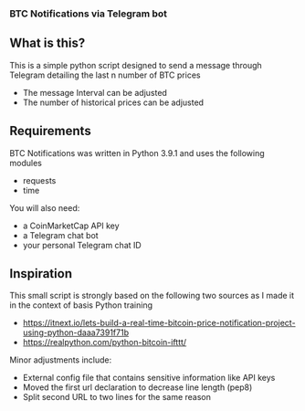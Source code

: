 ### BTC Notifications via Telegram bot

## What is this?

This is a simple python script designed to send a message through Telegram detailing the last n number of BTC prices
- The message Interval can be adjusted
- The number of historical prices can be adjusted

## Requirements

BTC Notifications was written in Python 3.9.1 and uses the following modules
- requests
- time

You will also need:
- a CoinMarketCap API key
- a Telegram chat bot
- your personal Telegram chat ID

## Inspiration
This small script is strongly based on the following two sources as I made it in the context of basis Python training
- https://itnext.io/lets-build-a-real-time-bitcoin-price-notification-project-using-python-daaa7391f71b
- https://realpython.com/python-bitcoin-ifttt/

Minor adjustments include:
- External config file that contains sensitive information like API keys
- Moved the first url declaration to decrease line length (pep8)
- Split second URL to two lines for the same reason
